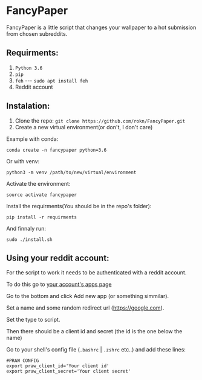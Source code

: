 # FancyPaper

FancyPaper is a little script that changes your wallpaper to a hot submission from chosen subreddits.

## Requirments:

  1. `Python 3.6`
  2. `pip`
  3. `feh`  ---  `sudo apt install feh`
  4. Reddit account

## Instalation:

  1. Clone the repo:
  `git clone https://github.com/rokn/FancyPaper.git`
  2. Create a new virtual environment(or don't, I don't care)
  
  Example with conda: 
  
  `conda create -n fancypaper python=3.6`
  
  Or with venv: 
  
  `python3 -m venv /path/to/new/virtual/environment`
  
  Activate the environment:
  
  `source activate fancypaper`

  Install the requirments(You should be in the repo's folder):

  `pip install -r requirments`
  
  And finnaly run:

  `sudo ./install.sh`
  
## Using your reddit account:
For the script to work it needs to be authenticated with a reddit account.

To do this go to [your account's apps page](https://www.reddit.com/prefs/apps)

Go to the bottom and click Add new app (or something simmilar).

Set a name and some random redirect url (https://google.com).

Set the type to script.

Then there should be a client id and secret (the id is the one below the name)

Go to your shell's config file (`.bashrc` | `.zshrc` etc..) and add these lines:

    #PRAW CONFIG
    export praw_client_id='Your client id'
    export praw_client_secret='Your client secret'
